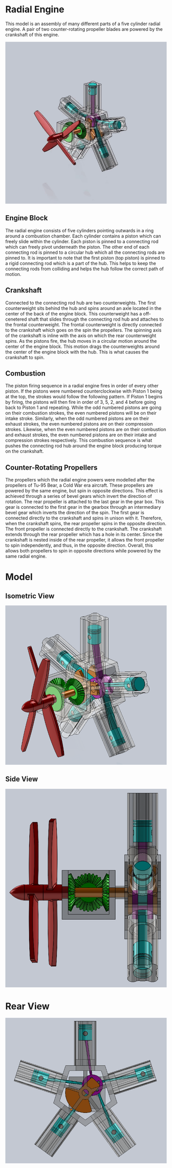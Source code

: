 # Radial Engine

This model is an assembly of many different parts of a five cylinder radial engine. A pair of two counter-rotating propeller blades are powered by the crankshaft of this engine.

![animation](images/animation.gif)

## Engine Block

The radial engine consists of five cylinders pointing outwards in a ring around a combustion chamber. Each cylinder contains a piston which can freely slide within the cylinder. Each piston is pinned to a connecting rod which can freely pivot underneath the piston. The other end of each connecting rod is pinned to a circular hub which all the connecting rods are pinned to. It is important to note that the first piston (top piston) is pinned to a rigid connecting rod which is a part of the hub. This helps to keep the connecting rods from colliding and helps the hub follow the correct path of motion.

## Crankshaft

Connected to the connecting rod hub are two counterweights. The first counterweight sits behind the hub and spins around an axle located in the center of the back of the engine block. This counterweight has a off-cenetered shaft that slides through the connecting rod hub and attaches to the frontal counterweight. The frontal counterweight is directly connected to the crankshaft which goes on the spin the propellers. The spinning axis of the crankshaft is inline with the axis on which the rear counterweight spins. As the pistons fire, the hub moves in a circular motion around the center of the engine block. This motion drags the counterweights around the center of the engine block with the hub. This is what causes the crankshaft to spin.

## Combustion

The piston firing sequence in a radial engine fires in order of every other piston. If the pistons were numbered counterclockwise with Piston 1 being at the top, the strokes would follow the following pattern. If Piston 1 begins by firing, the pistons will then fire in order of 3, 5, 2, and 4 before going back to Piston 1 and repeating. While the odd numbered pistons are going on their combustion strokes, the even numbered pistons will be on their intake stroke. Similarly, when the odd numbered pistons are on their exhaust strokes, the even numbered pistons are on their compression strokes. Likewise, when the even numbered pistons are on their combustion and exhaust strokes, the even numbered pistons are on their intake and compression strokes respectively. This combustion sequence is what pushes the connecting rod hub around the engine block producing torque on the crankshaft.

## Counter-Rotating Propellers

The propellers which the radial engine powers were modelled after the propellers of Tu-95 Bear, a Cold War era aircraft. These propellers are powered by the same engine, but spin in opposite directions. This effect is achieved through a series of bevel gears which invert the direction of rotation. The rear propeller is attached to the last gear in the gear box. This gear is connected to the first gear in the gearbox through an intermediary bevel gear which inverts the direction of the spin. The first gear is connected directly to the crankshaft and spins in unison with it. Therefore, when the crankshaft spins, the rear propeller spins in the opposite direction. The front propeller is connected directly to the crankshaft. The crankshaft extends through the rear propeller which has a hole in its center. Since the crankshaft is nested inside of the rear propeller, it allows the front propeller to spin independently, and thus, in the opposite direction. Overall, this allows both propellers to spin in opposite directions while powered by the same radial engine.

# Model

## Isometric View
![Isometric View](images/iso.png)

## Side View
![Side View](images/side.png)

# Rear View
![rear View](images/rear.png)